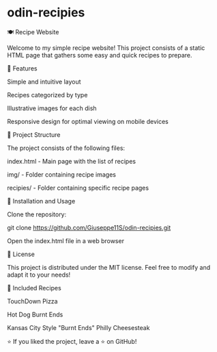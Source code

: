 
# odin-recipies
🍽 Recipe Website

Welcome to my simple recipe website! This project consists of a static HTML page that gathers some easy and quick recipes to prepare.

🌟 Features

Simple and intuitive layout

Recipes categorized by type

Illustrative images for each dish

Responsive design for optimal viewing on mobile devices

📂 Project Structure

The project consists of the following files:

index.html - Main page with the list of recipes

img/ - Folder containing recipe images

recipies/ - Folder containing specific recipe pages

🚀 Installation and Usage

Clone the repository:

git clone https://github.com/Giuseppe11S/odin-recipies.git

Open the index.html file in a web browser

📜 License

This project is distributed under the MIT license. Feel free to modify and adapt it to your needs!

📖 Included Recipes

TouchDown Pizza

Hot Dog Burnt Ends

Kansas City Style "Burnt Ends" Philly Cheesesteak

⭐ If you liked the project, leave a ⭐ on GitHub!


